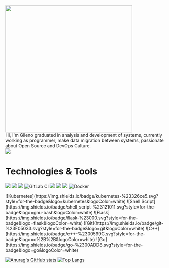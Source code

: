
<div>
  <img width=400 src=https://64.media.tumblr.com/668d105fc2701311bfcef33d2771a40e/370b02f259511df9-d6/s1280x1920/b22c8e6e834c0722cf2951aedfcb90bddfef8f87.gif>
</div>
Hi, I'm Gileno graduated in analysis and development of systems, currently working as programmer, make data migration between systems, passionate about Open Source and DevOps Culture.

<div>
<a href=https://www.linkedin.com/in/gileno-cordeiro-duarte-75913a164/>
  <img src="https://img.shields.io/badge/LinkedIn-0077B5?style=for-the-badge&logo=linkedin&logoColor=white"/>
<a>
</div>
  



# Technologies & Tools
<img src="https://img.shields.io/badge/Linux-FCC624?style=for-the-badge&logo=linux&logoColor=black"> <img src="https://img.shields.io/badge/Python-3776AB?style=for-the-badge&logo=python&logoColor=white"> <img src="https://img.shields.io/badge/JavaScript-F7DF1E?style=for-the-badge&logo=javascript&logoColor=black">
![GitLab CI](https://img.shields.io/badge/gitlab%20ci-%23181717.svg?style=for-the-badge&logo=gitlab&logoColor=white)
<img src="https://img.shields.io/badge/Django-092E20?style=for-the-badge&logo=django&logoColor=white"> <img src="https://img.shields.io/badge/MySQL-00000F?style=for-the-badge&logo=mysql&logoColor=white"> <img src="https://img.shields.io/badge/PostgreSQL-316192?style=for-the-badge&logo=postgresql&logoColor=white">
 ![Docker](https://img.shields.io/badge/docker-%230db7ed.svg?style=for-the-badge&logo=docker&logoColor=white)
  <div>
  ![Kubernetes](https://img.shields.io/badge/kubernetes-%23326ce5.svg?style=for-the-badge&logo=kubernetes&logoColor=white)
  ![Shell Script](https://img.shields.io/badge/shell_script-%23121011.svg?style=for-the-badge&logo=gnu-bash&logoColor=white)
  ![Flask](https://img.shields.io/badge/flask-%23000.svg?style=for-the-badge&logo=flask&logoColor=white)
  ![Git](https://img.shields.io/badge/git-%23F05033.svg?style=for-the-badge&logo=git&logoColor=white)
  ![C++](https://img.shields.io/badge/c++-%2300599C.svg?style=for-the-badge&logo=c%2B%2B&logoColor=white)
  ![Go](https://img.shields.io/badge/go-%2300ADD8.svg?style=for-the-badge&logo=go&logoColor=white)
    
  </div>



[![Anurag's GitHub stats](https://github-readme-stats.vercel.app/api?username=Gileno29&show_icons=true&theme=dark)](https://github.com/anuraghazra/github-readme-stats)    [![Top Langs](https://github-readme-stats.vercel.app/api/top-langs/?username=Gileno29&langs_count=8&layout=compact&show_icons=true&theme=dark)](https://github.com/anuraghazra/github-readme-stats)
